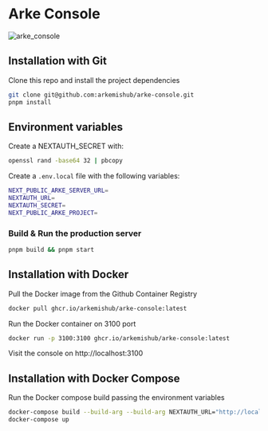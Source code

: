 # Arke Console

![arke_console](https://github.com/arkemishub/arke-console/assets/81776297/37776261-63f6-4046-baef-3f5886b1d999)

## Installation with Git

Clone this repo and install the project dependencies
```bash
git clone git@github.com:arkemishub/arke-console.git
pnpm install
```

## Environment variables

Create a NEXTAUTH_SECRET with:
```bash
openssl rand -base64 32 | pbcopy
```

Create a `.env.local` file with the following variables:
```bash
NEXT_PUBLIC_ARKE_SERVER_URL=
NEXTAUTH_URL=
NEXTAUTH_SECRET=
NEXT_PUBLIC_ARKE_PROJECT=
```

### Build & Run the production server

```bash
pnpm build && pnpm start
```

## Installation with Docker

Pull the Docker image from the Github Container Registry
```bash
docker pull ghcr.io/arkemishub/arke-console:latest
```

Run the Docker container on 3100 port
```bash
docker run -p 3100:3100 ghcr.io/arkemishub/arke-console:latest
```

Visit the console on http://localhost:3100

## Installation with Docker Compose

Run the Docker compose build passing the environment variables
```bash
docker-compose build --build-arg --build-arg NEXTAUTH_URL="http://localhost:3100" --build-arg NEXT_PUBLIC_ARKE_SERVER_URL="http://localhost:4000" --build-arg NEXTAUTH_SECRET=<NEXTAUTH_SECRET> NEXT_PUBLIC_ARKE_PROJECT=<ARKE_PROJECT> 
docker-compose up 
```